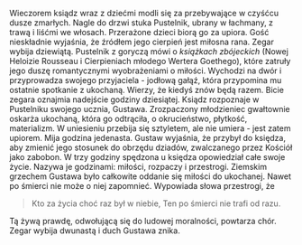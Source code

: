 Wieczorem ksiądz wraz z dziećmi modli się za przebywające w czyśćcu dusze zmarłych. Nagle do drzwi stuka Pustelnik, ubrany w łachmany, z trawą i liśćmi we włosach. Przerażone dzieci biorą go za upiora. Gość nieskładnie wyjaśnia, że źródłem jego cierpień jest miłosna rana. Zegar wybija dziewiątą. Pustelnik z goryczą mówi o *książkach zbójeckich* (Nowej Heloizie Rousseau i Cierpieniach młodego Wertera Goethego), które zatruły jego duszę romantycznymi wyobrażeniami o miłości. Wychodzi na dwór i przyprowadza swojego przyjaciela - jodłową gałąź, która przypomina mu ostatnie spotkanie z ukochaną. Wierzy, że kiedyś znów będą razem. 
Bicie zegara oznajmia nadejście godziny dziesiątej. Ksiądz rozpoznaje w Pustelniku swojego ucznia, Gustawa. Zrozpaczony młodzieniec gwałtownie oskarża ukochaną, która go odtrąciła, o okrucieństwo, płytkość, materializm. W uniesieniu przebija się sztyletem, ale nie umiera - jest zatem upiorem. 
Mija godzina jedenasta. Gustaw wyjaśnia, że przybył do księdza, aby zmienić jego stosunek do obrzędu dziadów, zwalczanego przez Kościół jako zabobon. W trzy godziny spędzona u księdza opowiedział całe swoje życie. Nazywa je godzinami: miłości, rozpaczy i przestrogi. Ziemskim grzechem Gustawa było całkowite oddanie się miłości do ukochanej. Nawet po śmierci nie może o niej zapomnieć. Wypowiada słowa przestrogi, że
> Kto za życia choć raz był w niebie,
Ten po śmierci nie trafi od razu. 

Tą żywą prawdę, odwołującą się do ludowej moralności, powtarza chór. Zegar wybija dwunastą i duch Gustawa znika.